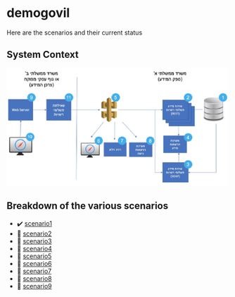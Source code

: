 # demogovil
Here are the scenarios and their current status

## System Context
![alt text](resources/images/SystemContext.png "System Context")

## Breakdown of the various scenarios
- :heavy_check_mark: [scenario1](/scenario1)
- :large_orange_diamond: [scenario2](/scenario2)
- :large_orange_diamond: [scenario3](/scenario3)
- :red_circle: [scenario4](/scenario4)
- :red_circle: [scenario5](/scenario5)
- :red_circle: [scenario6](/scenario6)
- :red_circle: [scenario7](/scenario7)
- :red_circle: [scenario8](/scenario8)
- :red_circle: [scenario9](/scenario9)
